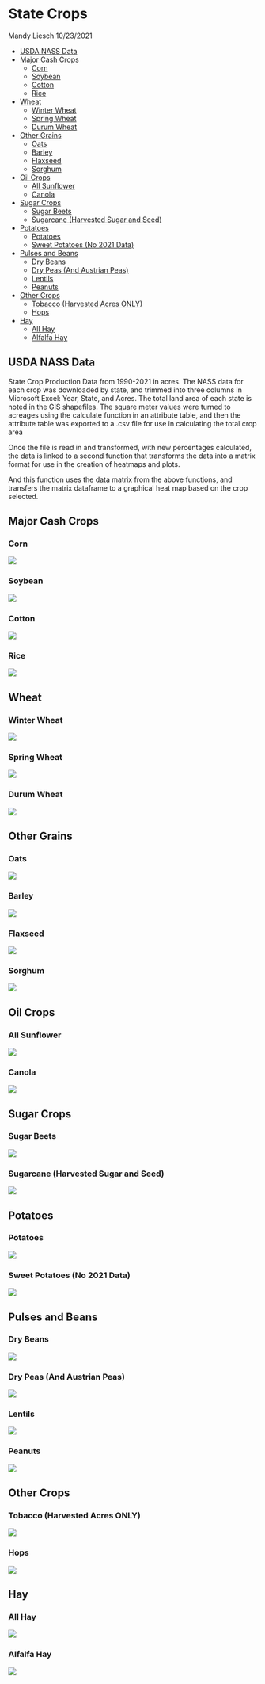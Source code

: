State Crops
================
Mandy Liesch
10/23/2021

-   [USDA NASS Data](#usda-nass-data)
-   [Major Cash Crops](#major-cash-crops)
    -   [Corn](#corn)
    -   [Soybean](#soybean)
    -   [Cotton](#cotton)
    -   [Rice](#rice)
-   [Wheat](#wheat)
    -   [Winter Wheat](#winter-wheat)
    -   [Spring Wheat](#spring-wheat)
    -   [Durum Wheat](#durum-wheat)
-   [Other Grains](#other-grains)
    -   [Oats](#oats)
    -   [Barley](#barley)
    -   [Flaxseed](#flaxseed)
    -   [Sorghum](#sorghum)
-   [Oil Crops](#oil-crops)
    -   [All Sunflower](#all-sunflower)
    -   [Canola](#canola)
-   [Sugar Crops](#sugar-crops)
    -   [Sugar Beets](#sugar-beets)
    -   [Sugarcane (Harvested Sugar and
        Seed)](#sugarcane-harvested-sugar-and-seed)
-   [Potatoes](#potatoes)
    -   [Potatoes](#potatoes-1)
    -   [Sweet Potatoes (No 2021 Data)](#sweet-potatoes-no-2021-data)
-   [Pulses and Beans](#pulses-and-beans)
    -   [Dry Beans](#dry-beans)
    -   [Dry Peas (And Austrian Peas)](#dry-peas-and-austrian-peas)
    -   [Lentils](#lentils)
    -   [Peanuts](#peanuts)
-   [Other Crops](#other-crops)
    -   [Tobacco (Harvested Acres ONLY)](#tobacco-harvested-acres-only)
    -   [Hops](#hops)
-   [Hay](#hay)
    -   [All Hay](#all-hay)
    -   [Alfalfa Hay](#alfalfa-hay)

## USDA NASS Data

State Crop Production Data from 1990-2021 in acres. The NASS data for
each crop was downloaded by state, and trimmed into three columns in
Microsoft Excel: Year, State, and Acres. The total land area of each
state is noted in the GIS shapefiles. The square meter values were
turned to acreages using the calculate function in an attribute table,
and then the attribute table was exported to a .csv file for use in
calculating the total crop area

Once the file is read in and transformed, with new percentages
calculated, the data is linked to a second function that transforms the
data into a matrix format for use in the creation of heatmaps and plots.

And this function uses the data matrix from the above functions, and
transfers the matrix dataframe to a graphical heat map based on the crop
selected.

## Major Cash Crops

### Corn

<img src="README_files/figure-gfm/unnamed-chunk-11-1.png" style="display: block; margin: auto;" />

### Soybean

<img src="README_files/figure-gfm/unnamed-chunk-12-1.png" style="display: block; margin: auto;" />

### Cotton

<img src="README_files/figure-gfm/unnamed-chunk-13-1.png" style="display: block; margin: auto;" />

### Rice

<img src="README_files/figure-gfm/unnamed-chunk-14-1.png" style="display: block; margin: auto;" />

## Wheat

### Winter Wheat

<img src="README_files/figure-gfm/unnamed-chunk-15-1.png" style="display: block; margin: auto;" />

### Spring Wheat

<img src="README_files/figure-gfm/unnamed-chunk-16-1.png" style="display: block; margin: auto;" />

### Durum Wheat

<img src="README_files/figure-gfm/unnamed-chunk-17-1.png" style="display: block; margin: auto;" />

## Other Grains

### Oats

<img src="README_files/figure-gfm/unnamed-chunk-18-1.png" style="display: block; margin: auto;" />

### Barley

<img src="README_files/figure-gfm/unnamed-chunk-19-1.png" style="display: block; margin: auto;" />

### Flaxseed

<img src="README_files/figure-gfm/unnamed-chunk-20-1.png" style="display: block; margin: auto;" />

### Sorghum

<img src="README_files/figure-gfm/unnamed-chunk-21-1.png" style="display: block; margin: auto;" />

## Oil Crops

### All Sunflower

<img src="README_files/figure-gfm/unnamed-chunk-22-1.png" style="display: block; margin: auto;" />

### Canola

<img src="README_files/figure-gfm/unnamed-chunk-23-1.png" style="display: block; margin: auto;" />

## Sugar Crops

### Sugar Beets

<img src="README_files/figure-gfm/unnamed-chunk-24-1.png" style="display: block; margin: auto;" />

### Sugarcane (Harvested Sugar and Seed)

<img src="README_files/figure-gfm/unnamed-chunk-25-1.png" style="display: block; margin: auto;" />

## Potatoes

### Potatoes

<img src="README_files/figure-gfm/unnamed-chunk-26-1.png" style="display: block; margin: auto;" />

### Sweet Potatoes (No 2021 Data)

<img src="README_files/figure-gfm/unnamed-chunk-27-1.png" style="display: block; margin: auto;" />

## Pulses and Beans

### Dry Beans

<img src="README_files/figure-gfm/unnamed-chunk-28-1.png" style="display: block; margin: auto;" />

### Dry Peas (And Austrian Peas)

<img src="README_files/figure-gfm/unnamed-chunk-29-1.png" style="display: block; margin: auto;" />

### Lentils

<img src="README_files/figure-gfm/unnamed-chunk-30-1.png" style="display: block; margin: auto;" />

### Peanuts

<img src="README_files/figure-gfm/unnamed-chunk-31-1.png" style="display: block; margin: auto;" />

## Other Crops

### Tobacco (Harvested Acres ONLY)

<img src="README_files/figure-gfm/unnamed-chunk-32-1.png" style="display: block; margin: auto;" />

### Hops

<img src="README_files/figure-gfm/unnamed-chunk-33-1.png" style="display: block; margin: auto;" />

## Hay

### All Hay

<img src="README_files/figure-gfm/unnamed-chunk-34-1.png" style="display: block; margin: auto;" />

### Alfalfa Hay

<img src="README_files/figure-gfm/unnamed-chunk-35-1.png" style="display: block; margin: auto;" />
